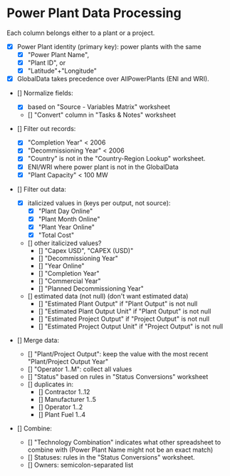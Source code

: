# Power Plant Data Processing

Each column belongs either to a plant or a project.

* [x] Power Plant identity (primary key): power plants with the same 
	* [x] "Power Plant Name", 
	* [x] "Plant ID", or 
	* [x] "Latitude"+"Longitude"
* [x] GlobalData takes precedence over AllPowerPlants (ENI and WRI).

* [] Normalize fields: 
	* [x] based on "Source - Variables Matrix" worksheet
	* [] "Convert" column in "Tasks & Notes" worksheet

* [] Filter out records:
	* [x] "Completion Year" < 2006
	* [x] "Decommissioning Year" < 2006
	* [x] "Country" is not in the "Country-Region Lookup" worksheet.
	* [x] ENI/WRI where power plant is not in the GlobalData
	* [x] "Plant Capacity" < 100 MW

* [] Filter out data:
	* [x] italicized values in (keys per output, not source):
		* [x] "Plant Day Online"
		* [x] "Plant Month Online"
		* [x] "Plant Year Online"
		* [x] "Total Cost"
	* [] other italicized values?
		* [] "Capex USD", "CAPEX (USD)"
		* [] "Decommissioning Year"
		* [] "Year Online"
		* [] "Completion Year"
		* [] "Commercial Year"
		* [] "Planned Decommissioning Year"
	* [] estimated data (not null) (don't want estimated data)
		* [] "Estimated Plant Output" if "Plant Output" is not null
		* [] "Estimated Plant Output Unit" if "Plant Output" is not null
		* [] "Estimated Project Output" if "Project Output" is not null
		* [] "Estimated Project Output Unit" if "Project Output" is not null

* [] Merge data:
	* [] "Plant/Project Output": keep the value with the most recent "Plant/Project Output Year"
	* [] "Operator 1..M": collect all values 
	* [] "Status" based on rules in "Status Conversions" worksheet
	* [] duplicates in:
		* [] Contractor 1..12
		* [] Manufacturer 1..5
		* [] Operator 1..2
		* [] Plant Fuel 1..4

* [] Combine:
	* [] "Technology Combination" indicates what other spreadsheet to combine with
		(Power Plant Name might not be an exact match)
	* [] Statuses: rules in the "Status Conversions" worksheet.
	* [] Owners: semicolon-separated list
